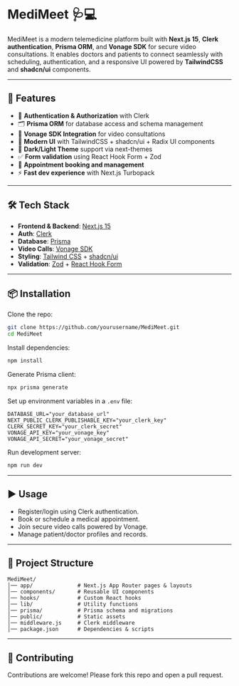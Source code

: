 # MediMeet 🩺💻

MediMeet is a modern telemedicine platform built with **Next.js 15**, **Clerk authentication**, **Prisma ORM**, and **Vonage SDK** for secure video consultations. It enables doctors and patients to connect seamlessly with scheduling, authentication, and a responsive UI powered by **TailwindCSS** and **shadcn/ui** components.

---

## 🚀 Features

* 🔑 **Authentication & Authorization** with Clerk
* 🗂️ **Prisma ORM** for database access and schema management
* 🎥 **Vonage SDK Integration** for video consultations
* 🎨 **Modern UI** with TailwindCSS + shadcn/ui + Radix UI components
* 🌙 **Dark/Light Theme** support via next-themes
* ✅ **Form validation** using React Hook Form + Zod
* 📅 **Appointment booking and management**
* ⚡ **Fast dev experience** with Next.js Turbopack

---

## 🛠️ Tech Stack

* **Frontend & Backend**: [Next.js 15](https://nextjs.org/)
* **Auth**: [Clerk](https://clerk.dev/)
* **Database**: [Prisma](https://www.prisma.io/)
* **Video Calls**: [Vonage SDK](https://developer.vonage.com/)
* **Styling**: [Tailwind CSS](https://tailwindcss.com/) + [shadcn/ui](https://ui.shadcn.com/)
* **Validation**: [Zod](https://zod.dev/) + [React Hook Form](https://react-hook-form.com/)

---

## 📦 Installation

Clone the repo:

```bash
git clone https://github.com/yourusername/MediMeet.git
cd MediMeet
```

Install dependencies:

```bash
npm install
```

Generate Prisma client:

```bash
npx prisma generate
```

Set up environment variables in a `.env` file:

```env
DATABASE_URL="your_database_url"
NEXT_PUBLIC_CLERK_PUBLISHABLE_KEY="your_clerk_key"
CLERK_SECRET_KEY="your_clerk_secret"
VONAGE_API_KEY="your_vonage_key"
VONAGE_API_SECRET="your_vonage_secret"
```

Run development server:

```bash
npm run dev
```

---

## ▶️ Usage

* Register/login using Clerk authentication.
* Book or schedule a medical appointment.
* Join secure video calls powered by Vonage.
* Manage patient/doctor profiles and records.

---

## 📂 Project Structure

```
MediMeet/
│── app/              # Next.js App Router pages & layouts
│── components/       # Reusable UI components
│── hooks/            # Custom React hooks
│── lib/              # Utility functions
│── prisma/           # Prisma schema and migrations
│── public/           # Static assets
│── middleware.js     # Clerk middleware
│── package.json      # Dependencies & scripts
```

---

## 🤝 Contributing

Contributions are welcome! Please fork this repo and open a pull request.
